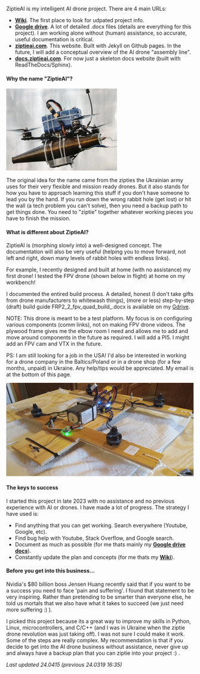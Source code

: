 ZiptieAI is my intelligent AI drone project. There are 4 main URLs:

- **[Wiki](https://github.com/terrytaylorbonn/auxdrone/wiki)**. The first place to look for udpated project info.
- **[Google drive](https://drive.google.com/drive/folders/1HrzLExPTAL5PIKx_j_y0GJ6_RANR8Tjm)**.  A lot of detailed .docx files (details are everything for this project). I am working alone without (human) assistance, so accurate, useful documentation is critical. 
- **[ziptieai.com](https://ziptieai.com)**. This website. Built with Jekyll on Github pages. In the future, I will add a conceptual overview of the AI drone "assembly line".
- **[docs.ziptieai.com](https://docs.ziptieai.com)**. For now just a skeleton docs website (built with ReadTheDocs/Sphinx). 
  
#### **Why the name "ZiptieAI"?**

![drones](/assets/ziptiedrone2.png) 

The original idea for the name came from the zipties the Ukrainian army uses for their very flexible and mission ready drones. But it also stands for how you have to approach learning this stuff if you don't have someone to lead you by the hand. If you run down the wrong rabbit hole (get lost) or hit the wall (a tech problem you can't solve), then you need a backup path to get things done. You need to "ziptie" together whatever working pieces you have to finish the mission. 

#### **What is different about ZiptieAI?**

ZiptieAI is (morphing slowly into) a well-designed concept. The documentation will also be very useful (helping you to move forward, not left and right, down many levels of rabbit holes with endless links). 

For example, I recently designed and built at home (with no assistance) my first drone! I tested the FPV drone (shown below in flight) at home on my workbench!  

I documented the entired build process. A detailed, honest (I don't take gifts from drone manufacturers to whitewash things), (more or less) step-by-step (draft) build guide FRP2_2_fpv_quad_build_.docx is available on my [Gdrive](https://drive.google.com/drive/folders/1XhYtd5LolvhXh7U9fOOmTGYEgGunSxJY).

NOTE: This drone is meant to be a test platform. My focus is on configuring various components (comm links), not on making FPV drone videos. The plywood frame gives me the elbow room I need and allows me to add and move around components in the future as required. I will add a PI5. I might add an FPV cam and VTX in the future.

PS: I am still looking for a job in the USA! I'd also be interested in working for a drone company in the Baltics/Poland or in a drone shop (for a few months, unpaid) in Ukraine. Any help/tips would be appreciated. My email is at the bottom of this page.

![drones](/assets/ziptiedrone3.png)


#### **The keys to success**

I started this project in late 2023 with no assistance and no previous experience with AI or drones. I have made a lot of progress. The strategy I have used is:
- Find anything that you can get working. Search everywhere (Youtube, Google, etc).  
- Find bug help with Youtube, Stack Overflow, and Google search. 
- Document as much as possible (for me thats mainly my **[Google drive docs](https://drive.google.com/drive/folders/1HrzLExPTAL5PIKx_j_y0GJ6_RANR8Tjm)**).
- Constantly update the plan and concepts (for me thats my **[Wiki](https://github.com/terrytaylorbonn/auxdrone/wiki)**).

#### **Before you get into this business...**

Nvidia's $80 billion boss Jensen Huang recently said that if you want to be a success you need to face 'pain and suffering'. I found that statement to be very inspiring. Rather than pretending to be smarter than everyone else, he told us mortals that we also have what it takes to succeed (we just need more suffering :) ). 

I picked this project because its a great way to improve my skills in Python, Linux, microcontrollers, and C/C++ (and I was in Ukraine when the ziptie drone revolution was just taking off). I was not sure I could make it work. Some of the steps are really complex. My recommendation is that if you decide to get into the AI drone business without assistance, never give up and always have a backup plan that you can ziptie into your project :) .

*Last updated 24.0415 (previous 24.0319 16:35)*